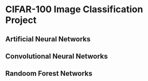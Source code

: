 # CIFAR-100 Image Classification Project

## Artificial Neural Networks

## Convolutional Neural Networks

## Randoom Forest Networks